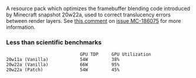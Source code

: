 A resource pack which optimizes the framebuffer blending code introduced by Minecraft snapshot 20w22a, used to correct
translucency errors between render layers. See [this comment](https://bugs.mojang.com/browse/MC-186075?focusedCommentId=712420) on
[issue MC-186075](https://bugs.mojang.com/browse/MC-186075) for more information.

### Less than scientific benchmarks

```
                            GPU TDP     GPU Utilization
20w11a (Vanilla)            54W         38%
20w22a (Vanilla)            66W         95%
20w22a (Patch)              54W         45%
```
